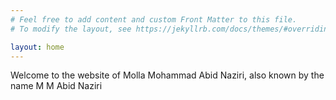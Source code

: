 ```yaml
---
# Feel free to add content and custom Front Matter to this file.
# To modify the layout, see https://jekyllrb.com/docs/themes/#overriding-theme-defaults

layout: home
---
```


Welcome to the website of Molla Mohammad Abid Naziri, also known by the name M M Abid Naziri


